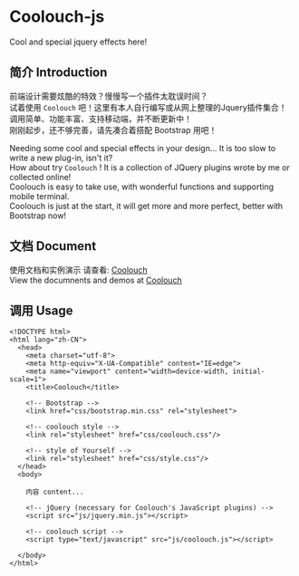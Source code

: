 # Coolouch-js

Cool and special jquery effects here!

## 简介 Introduction

前端设计需要炫酷的特效？慢慢写一个插件太耽误时间？  
试着使用 `Coolouch` 吧！这里有本人自行编写或从网上整理的Jquery插件集合！  
调用简单、功能丰富、支持移动端，并不断更新中！  
刚刚起步，还不够完善，请先凑合着搭配 Bootstrap 用吧！  
  
  
Needing some cool and special effects in your design... It is too slow to write a new plug-in, isn't it?  
How about try `Coolouch` ! It is a collection of JQuery plugins wrote by me or collected online!  
Coolouch is easy to take use, with wonderful functions and supporting mobile terminal.  
Coolouch is just at the start, it will get more and more perfect, better with Bootstrap now!  

  
  
## 文档 Document

使用文档和实例演示 请查看: [Coolouch](http://http://119.29.74.135)  
View the documnents and demos at [Coolouch](http://http://119.29.74.135)
  
  
## 调用 Usage

```
<!DOCTYPE html>
<html lang="zh-CN">
  <head>
    <meta charset="utf-8">
    <meta http-equiv="X-UA-Compatible" content="IE=edge">
    <meta name="viewport" content="width=device-width, initial-scale=1">
    <title>Coolouch</title>

    <!-- Bootstrap -->
    <link href="css/bootstrap.min.css" rel="stylesheet">

    <!-- coolouch style -->
    <link rel="stylesheet" href="css/coolouch.css"/>

    <!-- style of Yourself -->
    <link rel="stylesheet" href="css/style.css"/>
  </head>
  <body>

    内容 content...

    <!-- jQuery (necessary for Coolouch's JavaScript plugins) -->
    <script src="js/jquery.min.js"></script>

    <!-- coolouch script -->
    <script type="text/javascript" src="js/coolouch.js"></script>        

  </body>
</html>
```
